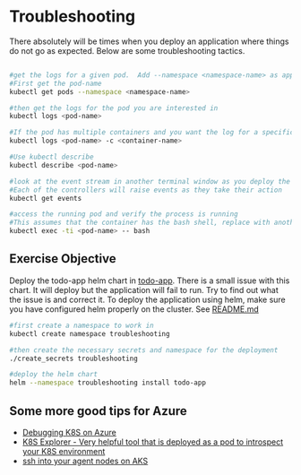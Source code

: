 # Troubleshooting #

There absolutely will be times when you deploy an application where things do not go as expected.  Below are some troubleshooting tactics.

```sh

#get the logs for a given pod.  Add --namespace <namespace-name> as appropriate
#First get the pod-name
kubectl get pods --namespace <namespace-name>

#then get the logs for the pod you are interested in
kubectl logs <pod-name>

#If the pod has multiple containers and you want the log for a specific container
kubectl logs <pod-name> -c <container-name>

#Use kubectl describe
kubectl describe <pod-name>

#look at the event stream in another terminal window as you deploy the application
#Each of the controllers will raise events as they take their action
kubectl get events

#access the running pod and verify the process is running
#This assumes that the container has the bash shell, replace with another command as appropriate
kubectl exec -ti <pod-name> -- bash

```

## Exercise Objective ##

Deploy the todo-app helm chart in [todo-app](./todo-app).  There is a small issue with this chart.  It will deploy but the application will fail to run.  Try to find out what the issue is and correct it.  To deploy the application using helm, make sure you have configured helm properly on the cluster.  See [README.md](../../../helm/README.md)

```sh
#first create a namespace to work in
kubectl create namespace troubleshooting

#then create the necessary secrets and namespace for the deployment
./create_secrets troubleshooting

#deploy the helm chart
helm --namespace troubleshooting install todo-app

```

## Some more good tips for Azure ##

- [Debugging K8S on Azure](https://github.com/andyzhangx/Demo/blob/master/debug/README.md)
- [K8S Explorer - Very helpful tool that is deployed as a pod to introspect your K8S environment](https://github.com/kubernetes/kubernetes/tree/release-1.5/examples/explorer)
- [ssh into your agent nodes on AKS](https://docs.microsoft.com/en-us/azure/aks/ssh)
